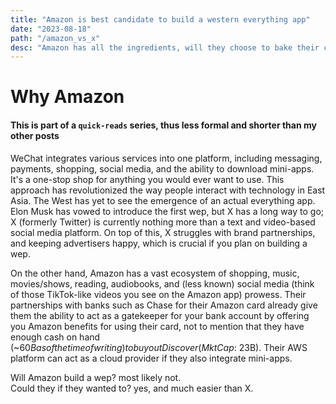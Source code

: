 ```yaml
---
title: "Amazon is best candidate to build a western everything app"
date: "2023-08-18"
path: "/amazon_vs_x"
desc: "Amazon has all the ingredients, will they choose to bake their cake?"
---
```


# Why Amazon
#### This is part of a `quick-reads` series, thus less formal and shorter than my other posts
WeChat integrates various services into one platform, including messaging, payments, shopping, social media, and the ability to download mini-apps. It's a one-stop shop for anything you would ever want to use. This approach has revolutionized the way people interact with technology in East Asia. The West has yet to see the emergence of an actual everything app. Elon Musk has vowed to introduce the first wep, but X has a long way to go; X (formerly Twitter) is currently nothing more than a text and video-based social media platform. On top of this, X struggles with brand partnerships, and keeping advertisers happy, which is crucial if you plan on building a wep.

On the other hand, Amazon has a vast ecosystem of shopping, music, movies/shows, reading, audiobooks, and (less known) social media (think of those TikTok-like videos you see on the Amazon app) prowess. Their partnerships with banks such as Chase for their Amazon card already give them the ability to act as a gatekeeper for your bank account by offering you Amazon benefits for using their card, not to mention that they have enough cash on hand (~$60B as of the time of writing) to buy out Discover (Mkt Cap: ~$23B). Their AWS platform can act as a cloud provider if they also integrate mini-apps. 

Will Amazon build a wep? most likely not.<br>
Could they if they wanted to? yes, and much easier than X.